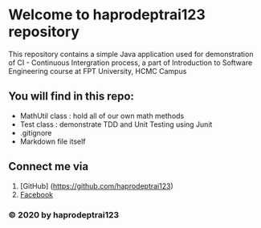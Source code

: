 # Welcome to haprodeptrai123 repository
This repository contains a simple Java application used for demonstration of CI - Continuous Intergration process, a part of Introduction to Software Engineering course at FPT University, HCMC Campus

## You will find in this repo:
* MathUtil class : hold all of our own math methods
* Test class : demonstrate TDD and Unit Testing using Junit
* .gitignore
* Markdown file itself

## Connect me via 
1. [GitHub]  (https://github.com/haprodeptrai123)
2. [Facebook](https://facebook.com/johnnysparta123)

### © 2020 by haprodeptrai123